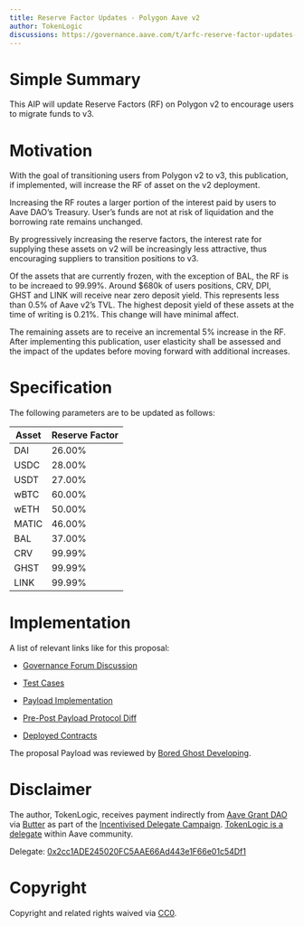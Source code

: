 ```yaml
---
title: Reserve Factor Updates - Polygon Aave v2
author: TokenLogic
discussions: https://governance.aave.com/t/arfc-reserve-factor-updates-polygon-aave-v2/13937
---
```


# Simple Summary

This AIP will update Reserve Factors (RF) on Polygon v2 to encourage users to migrate funds to v3.

# Motivation

With the goal of transitioning users from Polygon v2 to v3, this publication, if implemented, will increase the RF of asset on the v2 deployment.

Increasing the RF routes a larger portion of the interest paid by users to Aave DAO’s Treasury. User’s funds are not at risk of liquidation and the borrowing rate remains unchanged.

By progressively increasing the reserve factors, the interest rate for supplying these assets on v2 will be increasingly less attractive, thus encouraging suppliers to transition positions to v3.

Of the assets that are currently frozen, with the exception of BAL, the RF is to be increaed to 99.99%. Around $680k of users positions, CRV, DPI, GHST and LINK will receive near zero deposit yield. This represents less than 0.5% of Aave v2’s TVL. The highest deposit yield of these assets at the time of writing is 0.21%. This change will have minimal affect.

The remaining assets are to receive an incremental 5% increase in the RF. After implementing this publication, user elasticity shall be assessed and the impact of the updates before moving forward with additional increases.

# Specification

The following parameters are to be updated as follows:

|Asset|Reserve Factor |
|---|---|
|DAI|26.00%|
|USDC|28.00%|
|USDT|27.00%|
|wBTC|60.00%|
|wETH|50.00%|
|MATIC|46.00%|
|BAL|37.00%|
|CRV|99.99%|
|GHST|99.99%|
|LINK|99.99%|


# Implementation

A list of relevant links like for this proposal:

* [Governance Forum Discussion](https://governance.aave.com/t/arfc-reserve-factor-updates-polygon-aave-v2/13937)

* [Test Cases](https://github.com/defijesus/aave-proposals/blob/reserve-factor-polygon-v2/src/AaveV2PolygonReserveFactorUpdate_20230717/AaveV2PolygonReserveFactorUpdate_20230717.t.sol)

* [Payload Implementation](https://github.com/defijesus/aave-proposals/blob/reserve-factor-polygon-v2/src/AaveV2PolygonReserveFactorUpdate_20230717/AaveV2PolygonReserveFactorUpdate_20230717.sol)

* [Pre-Post Payload Protocol Diff](https://github.com/defijesus/aave-proposals/blob/reserve-factor-polygon-v2/diffs/preTestPolygonReserveFactorUpdate20230717_postTestPolygonReserveFactorUpdate20230717.md)

* [Deployed Contracts](TODO)

The proposal Payload was reviewed by [Bored Ghost Developing](https://bgdlabs.com/).

# Disclaimer

The author, TokenLogic, receives payment indirectly from [Aave Grant DAO](https://twitter.com/AaveGrants) via [Butter](https://twitter.com/butterymoney) as part of the [Incentivised Delegate Campaign](https://governance.aave.com/t/temp-check-incentivized-delegate-campaign-3-month/11732). [TokenLogic is a delegate](https://governance.aave.com/t/tokenlogic-delegate-platform/12516) within Aave community. 

Delegate: [0x2cc1ADE245020FC5AAE66Ad443e1F66e01c54Df1](https://app.aave.com/governance/)

# Copyright

Copyright and related rights waived via [CC0](https://creativecommons.org/publicdomain/zero/1.0/).